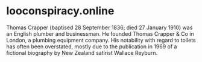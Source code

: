 # looconspiracy.online
Thomas Crapper (baptised 28 September 1836; died 27 January 1910) was an English plumber and businessman. He founded Thomas Crapper &amp; Co in London, a plumbing equipment company. His notability with regard to toilets has often been overstated, mostly due to the publication in 1969 of a fictional biography by New Zealand satirist Wallace Reyburn.
